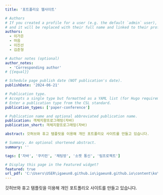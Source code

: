 ```yaml
---
title: '포트폴리오 웹사이트'

# Authors
# If you created a profile for a user (e.g. the default `admin` user), write the username (folder name) here
# and it will be replaced with their full name and linked to their profile.
authors:
  - 이가은
  - 마음
  - 이진선
  - 김준형

# Author notes (optional)
author_notes:
  - 'Corresponding author'
# {{equal}}

# Schedule page publish date (NOT publication's date).
publishDate: '2024-06-21'

# Publication type.
# Accepts a single type but formatted as a YAML list (for Hugo requirements).
# Enter a publication type from the CSL standard.
publication_types: ['paper-conference']

# Publication name and optional abbreviated publication name.
publication: 객체지향프로그래밍(자바)
publication_short: 객체지향프로그래밍(자바)

abstract: 깃허브와 휴고 템플릿을 이용해 개인 포트폴리오 사이트를 만들고 있습니다.

# Summary. An optional shortened abstract.
summary: ''

tags: ['자바', '쿠키런', '채팅방', '소켓 통신', '팀프로젝트']

# Display this page in the Featured widget?
featured: true
url_pdf: 'C:\Users\USER\igaeun8.github.io\igaeun8.github.io\content\ko\publication\0008-Self-mutating Network For Domain Adaptive Segmentation In Aerial Images copy\0008-Self-Mutating Network for Domain Adaptive Segmentation in Aerial Images.pdf'
---
```

깃허브와 휴고 템플릿을 이용해 개인 포트폴리오 사이트를 만들고 있습니다.